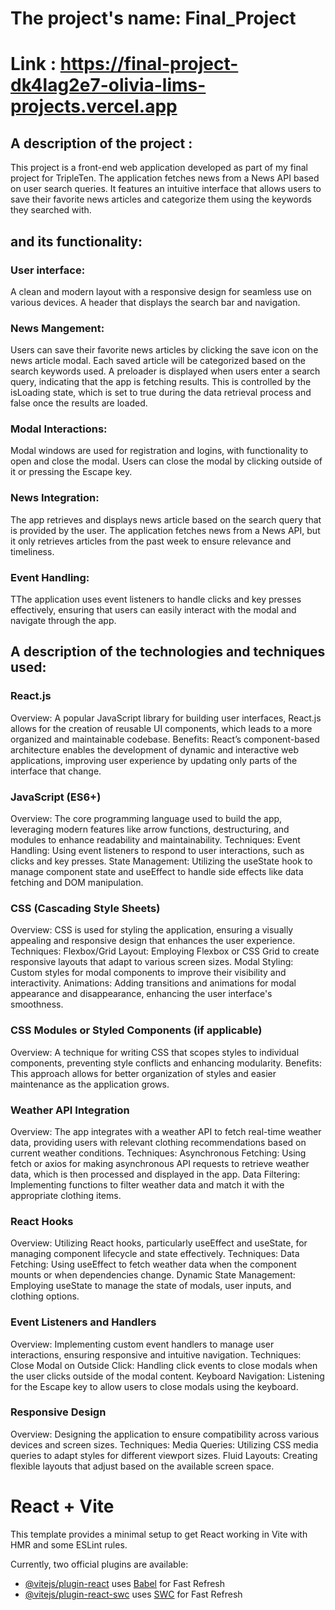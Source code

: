 # The project's name: Final_Project

# Link : https://final-project-dk4lag2e7-olivia-lims-projects.vercel.app

## A description of the project :

This project is a front-end web application developed as part of my final project for TripleTen. The application fetches news from a News API based on user search queries. It features an intuitive interface that allows users to save their favorite news articles and categorize them using the keywords they searched with.

## and its functionality:

### User interface:

A clean and modern layout with a responsive design for seamless use on various devices.
A header that displays the search bar and navigation.

### News Mangement:

Users can save their favorite news articles by clicking the save icon on the news article modal. Each saved article will be categorized based on the search keywords used.
A preloader is displayed when users enter a search query, indicating that the app is fetching results. This is controlled by the isLoading state, which is set to true during the data retrieval process and false once the results are loaded.

### Modal Interactions:

Modal windows are used for registration and logins, with functionality to open and close the modal.
Users can close the modal by clicking outside of it or pressing the Escape key.

### News Integration:

The app retrieves and displays news article based on the search query that is provided by the user.
The application fetches news from a News API, but it only retrieves articles from the past week to ensure relevance and timeliness.

### Event Handling:

TThe application uses event listeners to handle clicks and key presses effectively, ensuring that users can easily interact with the modal and navigate through the app.

## A description of the technologies and techniques used:

### React.js

Overview: A popular JavaScript library for building user interfaces, React.js allows for the creation of reusable UI components, which leads to a more organized and maintainable codebase. Benefits: React’s component-based architecture enables the development of dynamic and interactive web applications, improving user experience by updating only parts of the interface that change.

### JavaScript (ES6+)

Overview: The core programming language used to build the app, leveraging modern features like arrow functions, destructuring, and modules to enhance readability and maintainability. Techniques: Event Handling: Using event listeners to respond to user interactions, such as clicks and key presses. State Management: Utilizing the useState hook to manage component state and useEffect to handle side effects like data fetching and DOM manipulation.

### CSS (Cascading Style Sheets)

Overview: CSS is used for styling the application, ensuring a visually appealing and responsive design that enhances the user experience. Techniques: Flexbox/Grid Layout: Employing Flexbox or CSS Grid to create responsive layouts that adapt to various screen sizes. Modal Styling: Custom styles for modal components to improve their visibility and interactivity. Animations: Adding transitions and animations for modal appearance and disappearance, enhancing the user interface's smoothness.

### CSS Modules or Styled Components (if applicable)

Overview: A technique for writing CSS that scopes styles to individual components, preventing style conflicts and enhancing modularity. Benefits: This approach allows for better organization of styles and easier maintenance as the application grows.

### Weather API Integration

Overview: The app integrates with a weather API to fetch real-time weather data, providing users with relevant clothing recommendations based on current weather conditions. Techniques: Asynchronous Fetching: Using fetch or axios for making asynchronous API requests to retrieve weather data, which is then processed and displayed in the app. Data Filtering: Implementing functions to filter weather data and match it with the appropriate clothing items.

### React Hooks

Overview: Utilizing React hooks, particularly useEffect and useState, for managing component lifecycle and state effectively. Techniques: Data Fetching: Using useEffect to fetch weather data when the component mounts or when dependencies change. Dynamic State Management: Employing useState to manage the state of modals, user inputs, and clothing options.

### Event Listeners and Handlers

Overview: Implementing custom event handlers to manage user interactions, ensuring responsive and intuitive navigation. Techniques: Close Modal on Outside Click: Handling click events to close modals when the user clicks outside of the modal content. Keyboard Navigation: Listening for the Escape key to allow users to close modals using the keyboard.

### Responsive Design

Overview: Designing the application to ensure compatibility across various devices and screen sizes. Techniques: Media Queries: Utilizing CSS media queries to adapt styles for different viewport sizes. Fluid Layouts: Creating flexible layouts that adjust based on the available screen space.

# React + Vite

This template provides a minimal setup to get React working in Vite with HMR and some ESLint rules.

Currently, two official plugins are available:

- [@vitejs/plugin-react](https://github.com/vitejs/vite-plugin-react/blob/main/packages/plugin-react/README.md) uses [Babel](https://babeljs.io/) for Fast Refresh
- [@vitejs/plugin-react-swc](https://github.com/vitejs/vite-plugin-react-swc) uses [SWC](https://swc.rs/) for Fast Refresh
